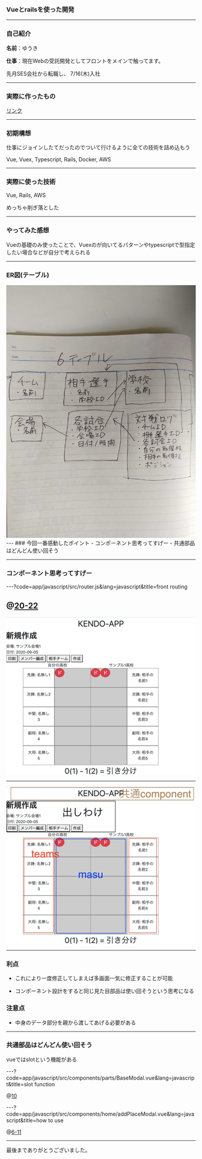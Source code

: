 ### Vueとrailsを使った開発
---
### 自己紹介
**名前**：ゆうき      

**仕事**：現在Webの受託開発としてフロントをメインで触ってます。

先月SES会社から転職し、 
7/16(木)入社

---
### 実際に作ったもの

<a href="https://yojigen-app.herokuapp.com/" target="_blank">リンク</a>

---
### 初期構想

仕事にジョインしたてだったのでついて行けるように全ての技術を詰め込もう

Vue, Vuex, Typescript, Rails, Docker, AWS

---
### 実際に使った技術

Vue, Rails, AWS

めっちゃ削ぎ落とした

---
### やってみた感想

Vueの基礎のみ使ったことで、Vuexのが向いてるパターンやtypescriptで型指定したい場合などが自分で考えられる

---
### ER図(テーブル)
<img src="ltimg/db.jpg"/>  
---
### 今回一番感動したポイント
- コンポーネント思考ってすげー
- 共通部品はどんどん使い回そう

---
### コンポーネント思考ってすげー

---?code=app/javascript/src/router.js&lang=javascript&title=front routing

@[20-22](同一のコンポーネント)
---
<img src="ltimg/20200905match.png"/>  

---
<img src="ltimg/20200905match_saiku.png"/>

---
### 利点

- これにより一度修正してしまえば多画面一気に修正することが可能

- コンポーネント設計をすると同じ見た目部品は使い回そうという思考になる

### 注意点
- 中身のデータ部分を親から渡してあげる必要がある

---
### 共通部品はどんどん使い回そう
vueではslotという機能がある

---?code=app/javascript/src/components/parts/BaseModal.vue&lang=javascript&title=slot function

@[10](この部分は入れ替え可能)

---?code=app/javascript/src/components/home/addPlaceModal.vue&lang=javascript&title=how to use

@[6-11](この部分が代入される)

---
最後までありがとうございました。